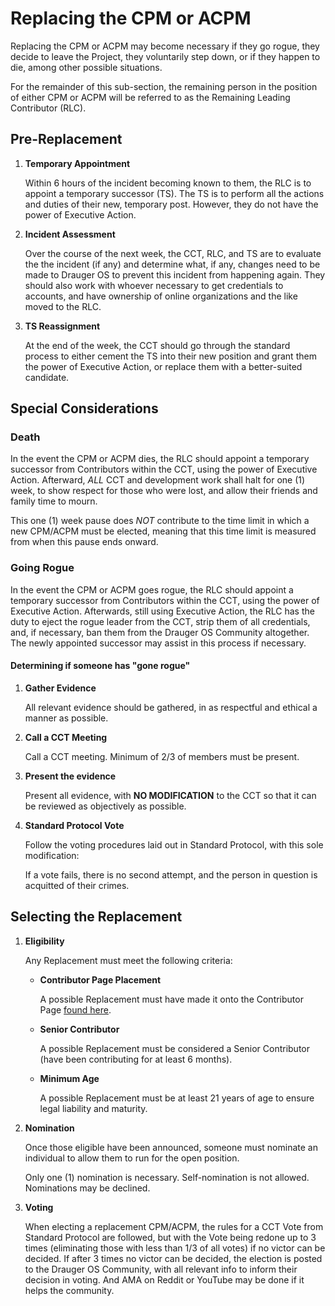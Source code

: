 # Replacing the CPM or ACPM
Replacing the CPM or ACPM may become necessary if they go rogue, they decide to leave the Project, they voluntarily step down, or if they happen to die, among other possible situations.

For the remainder of this sub-section, the remaining person in the position of either CPM or ACPM will be referred to as the Remaining Leading Contributor (RLC).

## Pre-Replacement

1. **Temporary Appointment**

	Within 6 hours of the incident becoming known to them, the RLC is to appoint a temporary successor (TS). The TS is to perform all the actions and duties of their new, temporary post. However, they do not have the power of Executive Action.
	
2. **Incident Assessment**

	Over the course of the next week, the CCT, RLC, and TS are to evaluate the the incident (if any) and determine what, if any, changes need to be made to Drauger OS to prevent this incident from happening again. They should also work with whoever necessary to get credentials to accounts, and have ownership of online organizations and the like moved to the RLC. 
	
3. **TS Reassignment**

	At the end of the week, the CCT should go through the standard process to either cement the TS into their new position and grant them the power of Executive Action, or replace them with a better-suited candidate.

## Special Considerations

### Death
In the event the CPM or ACPM dies, the RLC should appoint a temporary successor from Contributors within the CCT, using the power of Executive Action. Afterward, _ALL_ CCT and development work shall halt for one (1) week, to show respect for those who were lost, and allow their friends and family time to mourn.

This one (1) week pause does _NOT_ contribute to the time limit in which a new CPM/ACPM must be elected, meaning that this time limit is measured from when this pause ends onward.

### Going Rogue
In the event the CPM or ACPM goes rogue, the RLC should appoint a temporary successor from Contributors within the CCT, using the power of Executive Action. Afterwards, still using Executive Action, the RLC has the duty to eject the rogue leader from the CCT, strip them of all credentials, and, if necessary, ban them from the Drauger OS Community altogether. The newly appointed successor may assist in this process if necessary.

#### Determining if someone has "gone rogue"

1. **Gather Evidence**
 
	All relevant evidence should be gathered, in as respectful and ethical a manner as possible.
 
2. **Call a CCT Meeting**

	Call a CCT meeting. Minimum of 2/3 of members must be present.
	
3. **Present the evidence**

	Present all evidence, with **NO MODIFICATION** to the CCT so that it can be reviewed as objectively as possible.
	
4. **Standard Protocol Vote**

	Follow the voting procedures laid out in Standard Protocol, with this sole modification:

	If a vote fails, there is no second attempt, and the person in question is acquitted of their crimes.

## Selecting the Replacement
1. **Eligibility**
	
	Any Replacement must meet the following criteria:
	
	* **Contributor Page Placement**
	
		A possible Replacement must have made it onto the Contributor Page [found here](https://draugeros.org/go/our-contributors/).
		
	* **Senior Contributor**
	
		A possible Replacement must be considered a Senior Contributor (have been contributing for at least 6 months).
		
	* **Minimum Age**
	
		A possible Replacement must be at least 21 years of age to ensure legal liability and maturity.
		
2. **Nomination**

	Once those eligible have been announced, someone must nominate an individual to allow them to run for the open position.
	
	Only one (1) nomination is necessary. Self-nomination is not allowed. Nominations may be declined.
	
3. **Voting**

	When electing a replacement CPM/ACPM, the rules for a CCT Vote from Standard Protocol are followed, but with the Vote being redone up to 3 times (eliminating those with less than 1/3 of all votes) if no victor can be decided. If after 3 times no victor can be decided, the election is posted to the Drauger OS Community, with all relevant info to inform their decision in voting. And AMA on Reddit or YouTube may be done if it helps the community.